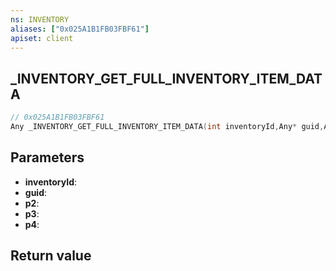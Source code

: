 ```yaml
---
ns: INVENTORY
aliases: ["0x025A1B1FB03FBF61"]
apiset: client
---
```

## _INVENTORY_GET_FULL_INVENTORY_ITEM_DATA

```c
// 0x025A1B1FB03FBF61
Any _INVENTORY_GET_FULL_INVENTORY_ITEM_DATA(int inventoryId,Any* guid,Any* p2,int p3,int p4);
```


## Parameters
* **inventoryId**:
* **guid**:
* **p2**:
* **p3**:
* **p4**:

## Return value